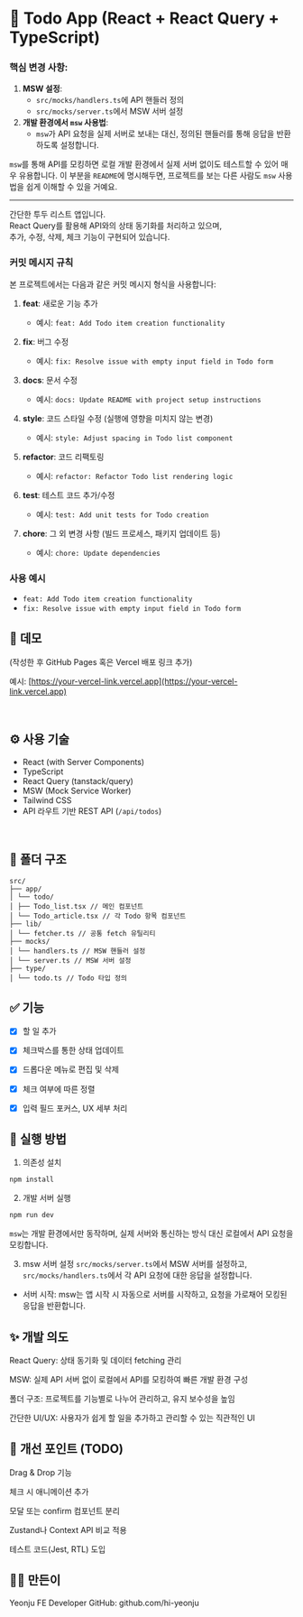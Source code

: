 

# 📝 Todo App (React + React Query + TypeScript)

### 핵심 변경 사항:
1. **MSW 설정**:
   - `src/mocks/handlers.ts`에 API 핸들러 정의
   - `src/mocks/server.ts`에서 MSW 서버 설정
2. **개발 환경에서 `msw` 사용법**:
   - `msw`가 API 요청을 실제 서버로 보내는 대신, 정의된 핸들러를 통해 응답을 반환하도록 설정합니다.

`msw`를 통해 API를 모킹하면 로컬 개발 환경에서 실제 서버 없이도 테스트할 수 있어 매우 유용합니다. 이 부분을 `README`에 명시해두면, 프로젝트를 보는 다른 사람도 `msw` 사용법을 쉽게 이해할 수 있을 거예요.

---

간단한 투두 리스트 앱입니다.  
React Query를 활용해 API와의 상태 동기화를 처리하고 있으며,  
추가, 수정, 삭제, 체크 기능이 구현되어 있습니다.

### 커밋 메시지 규칙
본 프로젝트에서는 다음과 같은 커밋 메시지 형식을 사용합니다:

1. **feat**: 새로운 기능 추가
   - 예시: `feat: Add Todo item creation functionality`
   
2. **fix**: 버그 수정
   - 예시: `fix: Resolve issue with empty input field in Todo form`

3. **docs**: 문서 수정
   - 예시: `docs: Update README with project setup instructions`

4. **style**: 코드 스타일 수정 (실행에 영향을 미치지 않는 변경)
   - 예시: `style: Adjust spacing in Todo list component`

5. **refactor**: 코드 리팩토링
   - 예시: `refactor: Refactor Todo list rendering logic`

6. **test**: 테스트 코드 추가/수정
   - 예시: `test: Add unit tests for Todo creation`

7. **chore**: 그 외 변경 사항 (빌드 프로세스, 패키지 업데이트 등)
   - 예시: `chore: Update dependencies`

### 사용 예시
- `feat: Add Todo item creation functionality`
- `fix: Resolve issue with empty input field in Todo form`


## 🚀 데모

(작성한 후 GitHub Pages 혹은 Vercel 배포 링크 추가)

예시: [https://your-vercel-link.vercel.app](https://your-vercel-link.vercel.app)

<br/>

## ⚙️ 사용 기술

- React (with Server Components)
- TypeScript
- React Query (tanstack/query)
- MSW (Mock Service Worker)
- Tailwind CSS
- API 라우트 기반 REST API (`/api/todos`)

<br/>

## 📂 폴더 구조
```
src/
├── app/
│ └── todo/
│ ├── Todo_list.tsx // 메인 컴포넌트
│ └── Todo_article.tsx // 각 Todo 항목 컴포넌트
├── lib/
│ └── fetcher.ts // 공통 fetch 유틸리티
├── mocks/
│ └── handlers.ts // MSW 핸들러 설정
│ └── server.ts // MSW 서버 설정
├── type/
│ └── todo.ts // Todo 타입 정의
```

## ✅ 기능

- [x] 할 일 추가
- [x] 체크박스를 통한 상태 업데이트
- [x] 드롭다운 메뉴로 편집 및 삭제
- [x] 체크 여부에 따른 정렬
- [x] 입력 필드 포커스, UX 세부 처리



## 🧪 실행 방법

1. 의존성 설치
```bash
npm install
```

2. 개발 서버 실행
```bash
npm run dev
```
`msw`는 개발 환경에서만 동작하며, 실제 서버와 통신하는 방식 대신 로컬에서 API 요청을 모킹합니다.

3. msw 서버 설정
`src/mocks/server.ts`에서 MSW 서버를 설정하고,
`src/mocks/handlers.ts`에서 각 API 요청에 대한 응답을 설정합니다.

- 서버 시작: msw는 앱 시작 시 자동으로 서버를 시작하고, 요청을 가로채어 모킹된 응답을 반환합니다.

## ✨ 개발 의도
React Query: 상태 동기화 및 데이터 fetching 관리

MSW: 실제 API 서버 없이 로컬에서 API를 모킹하여 빠른 개발 환경 구성

폴더 구조: 프로젝트를 기능별로 나누어 관리하고, 유지 보수성을 높임

간단한 UI/UX: 사용자가 쉽게 할 일을 추가하고 관리할 수 있는 직관적인 UI 

## 📌 개선 포인트 (TODO)
 Drag & Drop 기능

 체크 시 애니메이션 추가

 모달 또는 confirm 컴포넌트 분리

 Zustand나 Context API 비교 적용

 테스트 코드(Jest, RTL) 도입

## 🧑‍💻 만든이
Yeonju
FE Developer
GitHub: github.com/hi-yeonju